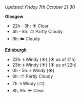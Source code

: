 *Updated: Friday 7th October 21:30*

**Glasgow**

* 22h - 3h: :sunny: Clear
* 4h - 8h: :partly_sunny: Partly Cloudy
* 9h: :cloud: Cloudy

**Edinburgh**

* 22h: :cyclone: Windy (:sunny:) [:sunny: as of 21h]
* 23h: :cyclone: Windy (:sunny:) [:sunny: as of 22h]
* 0h - 5h: :cyclone: Windy (:sunny:)
* 6h: :partly_sunny: Partly Cloudy
* 7h: :cyclone: Windy (:partly_sunny:)
* 8h, 9h: :sunny: Clear
